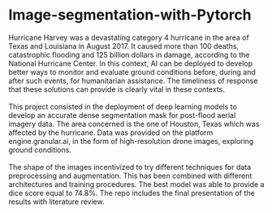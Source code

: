 # Image-segmentation-with-Pytorch
Hurricane Harvey was a devastating category $4$ hurricane in the area of Texas and Louisiana in August $2017$. It caused more than $100$ deaths, catastrophic flooding and $125$ billion dollars in damage, according to the National Hurricane Center. In this context, AI can be deployed to develop better ways to monitor and evaluate ground conditions before, during and after such events, for humanitarian assistance. The timeliness of response that these solutions can provide is clearly vital in these contexts. </br> </br> 
This project consisted in the deployment of deep learning models to develop an accurate dense segmentation mask for post-flood aerial imagery data. The area concerned is the one of Houston, Texas which was affected by the hurricane. Data was provided on the platform engine.granular.ai, in the form of high-resolution drone images, exploring ground conditions. </br> </br> 
The shape of the images incentivized to try different techniques for data preprocessing and augmentation. This has been combined with different architectures and training procedures. The best model was able to provide a dice score equal to $74.8$%. The repo includes the final presentation of the results with literature review.

